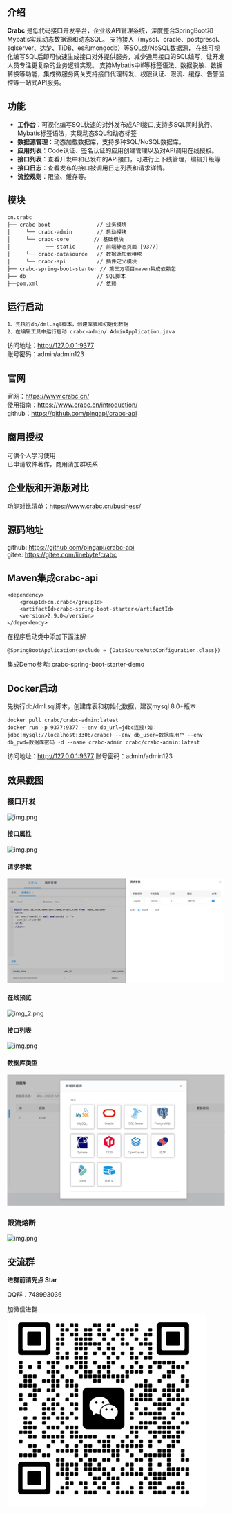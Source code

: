 
## 介绍
**Crabc** 是低代码接口开发平台，企业级API管理系统，深度整合SpringBoot和Mybatis实现动态数据源和动态SQL。
支持接入（mysql、oracle、postgresql、sqlserver、达梦、TiDB、es和mongodb）等SQL或/NoSQL数据源，
在线可视化编写SQL后即可快速生成接口对外提供服务，减少通用接口的SQL编写，让开发人员专注更复杂的业务逻辑实现。
支持Mybatis中if等标签语法、数据脱敏、数据转换等功能，集成微服务网关支持接口代理转发、权限认证、限流、缓存、告警监控等一站式API服务。

## 功能
- **工作台**：可视化编写SQL快速的对外发布成API接口,支持多SQL同时执行、Mybatis标签语法，实现动态SQL和动态标签
- **数据源管理**：动态加载数据库，支持多种SQL/NoSQL数据库。
- **应用列表**：Code认证、签名认证的应用创建管理以及对API调用在线授权。
- **接口列表**：查看开发中和已发布的API接口，可进行上下线管理，编辑升级等
- **接口日志**：查看发布的接口被调用日志列表和请求详情。
- **流控规则**：限流、缓存等。

## 模块
~~~
cn.crabc    
├── crabc-boot               // 业务模块
│     └── crabc-admin        // 启动模块
│     └── crabc-core        // 基础模块
│           └── static       // 前端静态页面 [9377]
│     └── crabc-datasource   // 数据源加载模块
│     └── crabc-spi          // 插件定义模块
├── crabc-spring-boot-starter // 第三方项目maven集成依赖包
├── db                       // SQL脚本
├──pom.xml                   // 依赖
~~~ 
## 运行启动
```
1、先执行db/dml.sql脚本，创建库表和初始化数据
2、在编辑工具中运行启动 crabc-admin/ AdminApplication.java
```
访问地址：http://127.0.0.1:9377 \
账号密码：admin/admin123

## 官网
官网：https://www.crabc.cn/ \
使用指南：https://www.crabc.cn/introduction/ \
github：https://github.com/pingapi/crabc-api

## 商用授权
可供个人学习使用 \
已申请软件著作，商用请加群联系

## 企业版和开源版对比
功能对比清单：https://www.crabc.cn/business/

## 源码地址
github: https://github.com/pingapi/crabc-api \
gitee: https://gitee.com/linebyte/crabc

## Maven集成crabc-api

```
<dependency>
    <groupId>cn.crabc</groupId>
    <artifactId>crabc-spring-boot-starter</artifactId>
    <version>2.9.0</version>
</dependency>
```
在程序启动类中添加下面注解
```
@SpringBootApplication(exclude = {DataSourceAutoConfiguration.class})
```
集成Demo参考: <a href="https://gitee.com/linebyte/crabc-spring-boot-starter-demo" style="text-decoration: none;" target="_blank">crabc-spring-boot-starter-demo</a>

## Docker启动
先执行db/dml.sql脚本，创建库表和初始化数据，建议mysql 8.0+版本
```
docker pull crabc/crabc-admin:latest
docker run -p 9377:9377 --env db_url=jdbc连接(如：jdbc:mysql://localhost:3306/crabc) --env db_user=数据库用户 --env db_pwd=数据库密码 -d --name crabc-admin crabc/crabc-admin:latest
```
访问地址：http://127.0.0.1:9377
账号密码：admin/admin123

## 效果截图
### 接口开发
![img.png](doc/sql.png)
#### 接口属性
![img.png](doc/detail.png)
#### 请求参数
![img.png](doc/param.png)
#### 在线预览
![img_2.png](doc/img_test.png)
#### 接口列表 
![img.png](doc/api.png) 
#### 数据库类型
![img.png](doc/db.png)
### 限流熔断
![img.png](doc/flow.png)

## 交流群
**进群前请先点 Star** 

QQ群：748993036 

加微信进群
![img.png](doc/img.png)
